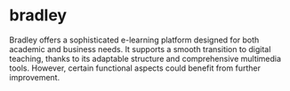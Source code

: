 # bradley
Bradley offers a sophisticated e-learning platform designed for both academic and business needs. It supports a smooth transition to digital teaching, thanks to its adaptable structure and comprehensive multimedia tools. However, certain functional aspects could benefit from further improvement.
